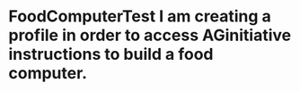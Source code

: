 # FoodComputerTest I am creating a profile in order to access AGinitiative instructions to build a food computer.
